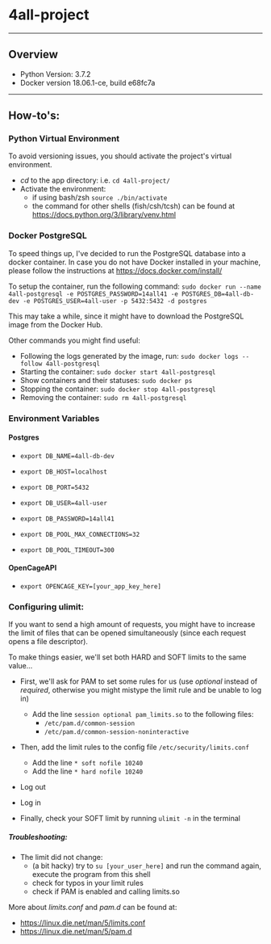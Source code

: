 # 4all-project

---
## Overview

- Python Version: 3.7.2
- Docker version 18.06.1-ce, build e68fc7a

---
## How-to's:
### Python Virtual Environment
To avoid versioning issues, you should activate the project's virtual environment.
- _cd_ to the app directory: i.e. `cd 4all-project/`
- Activate the environment:
  - if using bash/zsh `source ./bin/activate`
  - the command for other shells (fish/csh/tcsh) can be found at https://docs.python.org/3/library/venv.html

### Docker PostgreSQL
To speed things up, I've decided to run the PostgreSQL database into a docker container.
In case you do not have Docker installed in your machine, please follow the instructions at https://docs.docker.com/install/ 

To setup the container, run the following command: `sudo docker run --name 4all-postgresql -e POSTGRES_PASSWORD=14all41 -e POSTGRES_DB=4all-db-dev -e POSTGRES_USER=4all-user -p 5432:5432 -d postgres`

This may take a while, since it might have to download the PostgreSQL image from the Docker Hub.

Other commands you might find useful:
- Following the logs generated by the image, run: `sudo docker logs --follow 4all-postgresql`
- Starting the container: `sudo docker start 4all-postgresql`
- Show containers and their statuses: `sudo docker ps`
- Stopping the container: `sudo docker stop 4all-postgresql`
- Removing the container: `sudo rm 4all-postgresql`

### Environment Variables
#### Postgres

- `export DB_NAME=4all-db-dev`

- `export DB_HOST=localhost`
- `export DB_PORT=5432`

- `export DB_USER=4all-user`
- `export DB_PASSWORD=14all41`

- `export DB_POOL_MAX_CONNECTIONS=32`
- `export DB_POOL_TIMEOUT=300`

#### OpenCageAPI
- `export OPENCAGE_KEY=[your_app_key_here]`


### Configuring ulimit:
If you want to send a high amount of requests, you might have to increase the limit of files that can be opened simultaneously (since each request opens a file descriptor).

To make things easier, we'll set both HARD and SOFT limits to the same value...

- First, we'll ask for PAM to set some rules for us (use _optional_ instead of _required_, otherwise you might mistype the limit rule and be unable to log in)
  - Add the line `session optional pam_limits.so` to the following files:
    - `/etc/pam.d/common-session`
    - `/etc/pam.d/common-session-noninteractive`

- Then, add the limit rules to the config file `/etc/security/limits.conf`
  - Add the line `* soft nofile 10240`
  - Add the line `* hard nofile 10240`

- Log out
- Log in

- Finally, check your SOFT limit by running `ulimit -n` in the terminal

##### Troubleshooting:
- The limit did not change:
  - (a bit hacky) try to `su [your_user_here]` and run the command again, execute the program from this shell
  - check for typos in your limit rules
  - check if PAM is enabled and calling limits.so

More about _limits.conf_ and _pam.d_ can be found at:
- https://linux.die.net/man/5/limits.conf
- https://linux.die.net/man/5/pam.d
